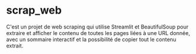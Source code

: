 # scrap_web
C'est un projet de web scraping qui utilise Streamlit et BeautifulSoup pour extraire et afficher le contenu de toutes les pages liées à une URL donnée, avec un sommaire interactif et la possibilité de copier tout le contenu extrait.
